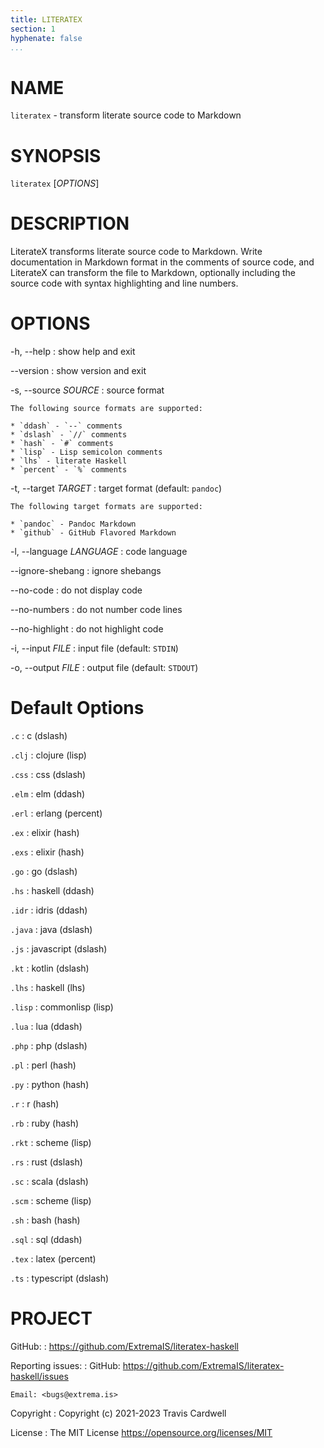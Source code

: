 ```yaml
---
title: LITERATEX
section: 1
hyphenate: false
...
```


# NAME

`literatex` - transform literate source code to Markdown

# SYNOPSIS

`literatex` [*OPTIONS*]

# DESCRIPTION

LiterateX transforms literate source code to Markdown.  Write documentation in
Markdown format in the comments of source code, and LiterateX can transform
the file to Markdown, optionally including the source code with syntax
highlighting and line numbers.

# OPTIONS

-h, \--help
:   show help and exit

\--version
:   show version and exit

-s, \--source *SOURCE*
:   source format

    The following source formats are supported:

    * `ddash` - `--` comments
    * `dslash` - `//` comments
    * `hash` - `#` comments
    * `lisp` - Lisp semicolon comments
    * `lhs` - literate Haskell
    * `percent` - `%` comments

-t, \--target *TARGET*
:   target format (default: `pandoc`)

    The following target formats are supported:

    * `pandoc` - Pandoc Markdown
    * `github` - GitHub Flavored Markdown

-l, \--language *LANGUAGE*
:   code language

\--ignore-shebang
:   ignore shebangs

\--no-code
:   do not display code

\--no-numbers
:   do not number code lines

\--no-highlight
:   do not highlight code

-i, \--input *FILE*
:   input file (default: `STDIN`)

-o, \--output *FILE*
:   output file (default: `STDOUT`)

# Default Options

`.c`
:   c (dslash)

`.clj`
:   clojure (lisp)

`.css`
:   css (dslash)

`.elm`
:   elm (ddash)

`.erl`
:   erlang (percent)

`.ex`
:   elixir (hash)

`.exs`
:   elixir (hash)

`.go`
:   go (dslash)

`.hs`
:   haskell (ddash)

`.idr`
:   idris (ddash)

`.java`
:   java (dslash)

`.js`
:   javascript (dslash)

`.kt`
:   kotlin (dslash)

`.lhs`
:   haskell (lhs)

`.lisp`
:   commonlisp (lisp)

`.lua`
:   lua (ddash)

`.php`
:   php (dslash)

`.pl`
:   perl (hash)

`.py`
:   python (hash)

`.r`
:   r (hash)

`.rb`
:   ruby (hash)

`.rkt`
:   scheme (lisp)

`.rs`
:   rust (dslash)

`.sc`
:   scala (dslash)

`.scm`
:   scheme (lisp)

`.sh`
:   bash (hash)

`.sql`
:   sql (ddash)

`.tex`
:   latex (percent)

`.ts`
:   typescript (dslash)

# PROJECT

GitHub:
:   <https://github.com/ExtremaIS/literatex-haskell>

Reporting issues:
:   GitHub: <https://github.com/ExtremaIS/literatex-haskell/issues>

    Email: <bugs@extrema.is>

Copyright
:   Copyright (c) 2021-2023 Travis Cardwell

License
:   The MIT License <https://opensource.org/licenses/MIT>
